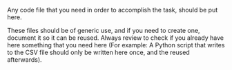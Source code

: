 Any code file that you need in order to accomplish the task, should be put here. 

These files should be of generic use, and if you need to create one, document it so it can be reused. Always review to check if you already have here something that you need here (For example: A Python script that writes to the CSV file should only be written here once, and the reused afterwards).
